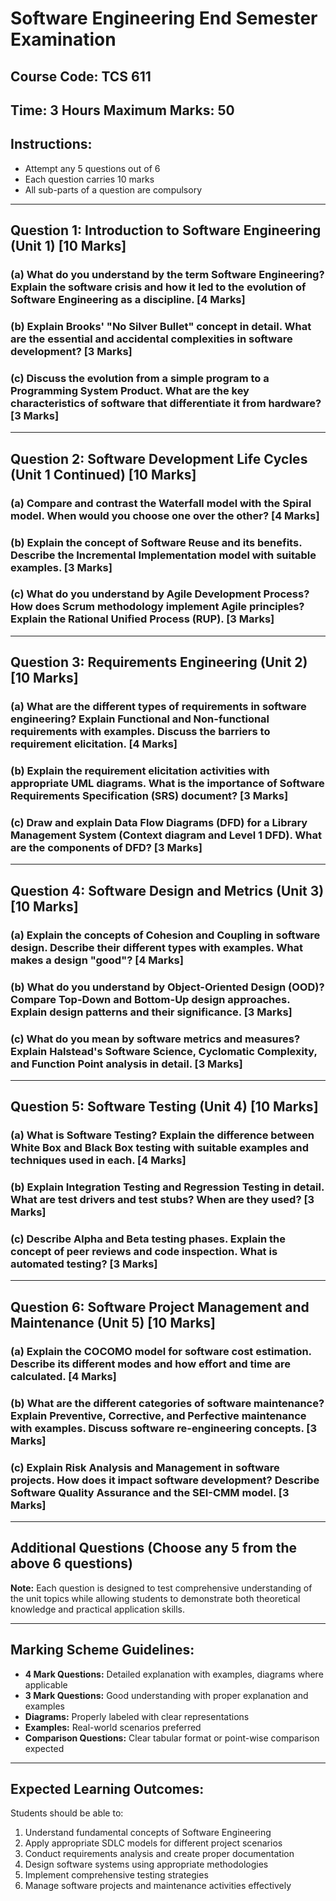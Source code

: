 # Software Engineering End Semester Examination

## Course Code: TCS 611

## Time: 3 Hours Maximum Marks: 50

## Instructions:

- Attempt any 5 questions out of 6
- Each question carries 10 marks
- All sub-parts of a question are compulsory

---

## Question 1: Introduction to Software Engineering (Unit 1) [10 Marks]

### (a) What do you understand by the term Software Engineering? Explain the software crisis and how it led to the evolution of Software Engineering as a discipline. [4 Marks]

### (b) Explain Brooks' "No Silver Bullet" concept in detail. What are the essential and accidental complexities in software development? [3 Marks]

### (c) Discuss the evolution from a simple program to a Programming System Product. What are the key characteristics of software that differentiate it from hardware? [3 Marks]

---

## Question 2: Software Development Life Cycles (Unit 1 Continued) [10 Marks]

### (a) Compare and contrast the Waterfall model with the Spiral model. When would you choose one over the other? [4 Marks]

### (b) Explain the concept of Software Reuse and its benefits. Describe the Incremental Implementation model with suitable examples. [3 Marks]

### (c) What do you understand by Agile Development Process? How does Scrum methodology implement Agile principles? Explain the Rational Unified Process (RUP). [3 Marks]

---

## Question 3: Requirements Engineering (Unit 2) [10 Marks]

### (a) What are the different types of requirements in software engineering? Explain Functional and Non-functional requirements with examples. Discuss the barriers to requirement elicitation. [4 Marks]

### (b) Explain the requirement elicitation activities with appropriate UML diagrams. What is the importance of Software Requirements Specification (SRS) document? [3 Marks]

### (c) Draw and explain Data Flow Diagrams (DFD) for a Library Management System (Context diagram and Level 1 DFD). What are the components of DFD? [3 Marks]

---

## Question 4: Software Design and Metrics (Unit 3) [10 Marks]

### (a) Explain the concepts of Cohesion and Coupling in software design. Describe their different types with examples. What makes a design "good"? [4 Marks]

### (b) What do you understand by Object-Oriented Design (OOD)? Compare Top-Down and Bottom-Up design approaches. Explain design patterns and their significance. [3 Marks]

### (c) What do you mean by software metrics and measures? Explain Halstead's Software Science, Cyclomatic Complexity, and Function Point analysis in detail. [3 Marks]

---

## Question 5: Software Testing (Unit 4) [10 Marks]

### (a) What is Software Testing? Explain the difference between White Box and Black Box testing with suitable examples and techniques used in each. [4 Marks]

### (b) Explain Integration Testing and Regression Testing in detail. What are test drivers and test stubs? When are they used? [3 Marks]

### (c) Describe Alpha and Beta testing phases. Explain the concept of peer reviews and code inspection. What is automated testing? [3 Marks]

---

## Question 6: Software Project Management and Maintenance (Unit 5) [10 Marks]

### (a) Explain the COCOMO model for software cost estimation. Describe its different modes and how effort and time are calculated. [4 Marks]

### (b) What are the different categories of software maintenance? Explain Preventive, Corrective, and Perfective maintenance with examples. Discuss software re-engineering concepts. [3 Marks]

### (c) Explain Risk Analysis and Management in software projects. How does it impact software development? Describe Software Quality Assurance and the SEI-CMM model. [3 Marks]

---

## Additional Questions (Choose any 5 from the above 6 questions)

**Note:** Each question is designed to test comprehensive understanding of the unit topics while allowing students to demonstrate both theoretical knowledge and practical application skills.

---

## Marking Scheme Guidelines:

- **4 Mark Questions:** Detailed explanation with examples, diagrams where applicable
- **3 Mark Questions:** Good understanding with proper explanation and examples
- **Diagrams:** Properly labeled with clear representations
- **Examples:** Real-world scenarios preferred
- **Comparison Questions:** Clear tabular format or point-wise comparison expected

---

## Expected Learning Outcomes:

Students should be able to:

1. Understand fundamental concepts of Software Engineering
2. Apply appropriate SDLC models for different project scenarios
3. Conduct requirements analysis and create proper documentation
4. Design software systems using appropriate methodologies
5. Implement comprehensive testing strategies
6. Manage software projects and maintenance activities effectively
